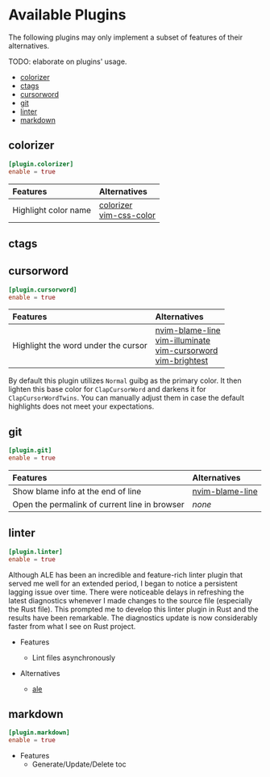 # Available Plugins

The following plugins may only implement a subset of features of their alternatives.

TODO: elaborate on plugins' usage.

<!-- clap-markdown-toc -->

* [colorizer](#colorizer)
* [ctags](#ctags)
* [cursorword](#cursorword)
* [git](#git)
* [linter](#linter)
* [markdown](#markdown)

<!-- /clap-markdown-toc -->

## colorizer

```toml
[plugin.colorizer]
enable = true
```

| Features                               | Alternatives                                                                                                |
| :------------------------------------- | :-----------------------------------------------------                                                      |
| Highlight color name                   | [colorizer](https://github.com/chrisbra/colorizer)</br>[vim-css-color](https://github.com/ap/vim-css-color) |

## ctags

## cursorword

```toml
[plugin.cursorword]
enable = true
```

| Features                               | Alternatives                                                                                                                                                                                                                                                   |
| :------------------------------------- | :-----------------------------------------------------                                                                                                                                                                                                         |
| Highlight the word under the cursor    | [nvim-blame-line](https://github.com/tveskag/nvim-blame-line)</br>[vim-illuminate](https://github.com/RRethy/vim-illuminate)</br> [vim-cursorword](https://github.com/itchyny/vim-cursorword)</br>[vim-brightest](https://github.com/osyo-manga/vim-brightest) |

By default this plugin utilizes `Normal` guibg as the primary color. It then lighten this base color for `ClapCursorWord` and darkens it for `ClapCursorWordTwins`. You can manually adjust them in case the default highlights does not meet your expectations.

## git

```toml
[plugin.git]
enable = true
```

| Features                                       | Alternatives                                                  |
| :-------------------------------------         | :-----------------------------------------------------        |
| Show blame info at the end of line             | [nvim-blame-line](https://github.com/tveskag/nvim-blame-line) |
| Open the permalink of current line in browser | _none_                                                        |

## linter

```toml
[plugin.linter]
enable = true
```

Although ALE has been an incredible and feature-rich linter plugin that served me well for an extended
period, I began to notice a persistent lagging issue over time. There were noticeable delays in refreshing
the latest diagnostics whenever I made changes to the source file (especially the Rust file). This prompted
me to develop this linter plugin in Rust and the results have been remarkable. The diagnostics update is now
considerably faster from what I see on Rust project.

- Features
  - Lint files asynchronously

- Alternatives
  - [ale](https://github.com/dense-analysis/ale)

## markdown

```toml
[plugin.markdown]
enable = true
```

- Features
    - Generate/Update/Delete toc
